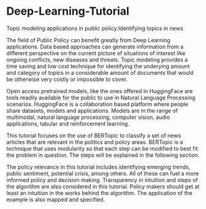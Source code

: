 # Deep-Learning-Tutorial
Topic modeling applications in public policy:Identifying topics in news

The field of Public Policy can benefit greatly from Deep Learning applications. Data based approaches can generate information from a different perspective on the current picture of situations of interest like ongoing conflicts, new diseases and threats. Topic modeling provides a time saving and low cost technique for identifying the underying amount and category of topics in a considerable amount of documents that would be otherwise very costly or impossible to cover.

Open access pretrained models, like the ones offered in HuggingFace are tools readily available for the public to use in Natural Language Processing scenarios. HuggingFace is a collaboration based platform where people share datasets, models and applications. Models are in the range of multimodal, natural language processing, computer vision, audio applications, tabular and reinforcement learning.

This tutorial focuses on the use of BERTopic to classify a set of news articles that are relevant in the politics and policy areas. BERTopic is a technique that uses modularity so that each step can be modified to best fit the problem in question. The steps will be explained in the following section.

The policy relevance in this tutorial includes identifying emerging trends, public sentiment, potential crisis, among others. All of these can fuel a more informed policy and decision making. Transparency in intuition and steps of the algorithm are also considered in this tutorial. Policy makers should get at least an intuition in the works behind the algorithm. The application of the example is also mapped and specified.

